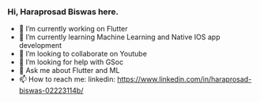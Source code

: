 ### Hi, Haraprosad Biswas here.

- 🔭 I’m currently working on Flutter
- 🌱 I’m currently learning Machine Learning and Native IOS app development
- 👯 I’m looking to collaborate on Youtube
- 🤔 I’m looking for help with GSoc
- 💬 Ask me about Flutter and ML
- 📫 How to reach me: linkedin: https://www.linkedin.com/in/haraprosad-biswas-02223114b/
